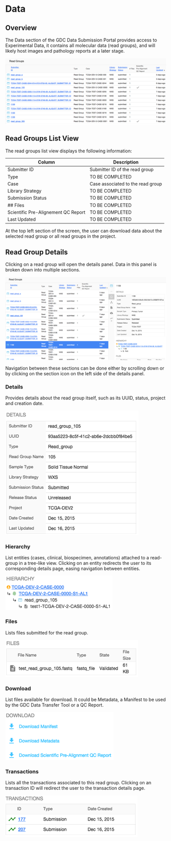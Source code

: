# Data

## Overview

The Data section of the GDC Data Submission Portal provides access to Experimental Data, it contains all molecular data (read groups), and will likely host images and pathology reports at a later stage.

[![GDC Submission Read Groups](images/GDC_Submission_Data.png)](images/GDC_Submission_Data.png "Click to see the full image.")

## Read Groups List View

The read groups list view displays the following information:

|Column|Description|
| --- | --- |
| Submitter ID | Submitter ID of the read group |
| Type | TO BE COMPLETED |
| Case | Case associated to the read group |
| Library Strategy | TO BE COMPLETED |
| Submission Status | TO BE COMPLETED |
| ## Files | TO BE COMPLETED |
| Scientific Pre-Alignement QC Report | TO BE COMPLETED |
| Last Updated | TO BE COMPLETED |

At the top left section of the screen, the user can download data about the selected read group or all read groups in the project.

## Read Group Details

Clicking on a read group will open the details panel. Data in this panel is broken down into multiple sections.

[![GDC Submission Read Group Details](images/GDC_Submission_Data_Read_Group_Details.png)](images/GDC_Submission_Data_Read_Group_Details.png "Click to see the full image.")

Navigation between these sections can be done either by scrolling down or by clicking on the section icon on the left side of the details panel.

### Details

Provides details about the read group itself, such as its UUID, status, project and creation date.

[![GDC Submission Read Group Details](images/GDC_Submission_Data_Read_Group_Details_Details.png)](images/GDC_Submission_Data_Read_Group_Details_Details.png "Click to see the full image.")

### Hierarchy

List entities (cases, clinical, biospecimen, annotations) attached to a read-group in a tree-like view. Clicking on an entity redirects the user to its corresponding details page, easing navigation between entities.

[![GDC Submission Read Group Details Hierarchy](images/GDC_Submission_Data_Read_Group_Details_Hierarchy.png)](images/GDC_Submission_Data_Read_Group_Details_Hierarchy.png "Click to see the full image.")

### Files

Lists files submitted for the read group.

[![GDC Submission Read Group Details Files](images/GDC_Submission_Data_Read_Group_Details_Files.png)](images/GDC_Submission_Data_Read_Group_Details_Files.png "Click to see the full image.")

### Download

List files available for download. It could be Metadata, a Manifest to be used by the GDC Data Transfer Tool or a QC Report.

[![GDC Submission Read Group Details Download](images/GDC_Submission_Data_Read_Group_Details_Download.png)](images/GDC_Submission_Data_Read_Group_Details_Download.png "Click to see the full image.")

### Transactions

Lists all the transactions associated to this read group. Clicking on an transaction ID will redirect the user to the transaction details page.

[![GDC Submission Read Group Details Transactions](images/GDC_Submission_Data_Read_Group_Details_Transactions.png)](images/GDC_Submission_Data_Read_Group_Details_Transactions.png "Click to see the full image.")

